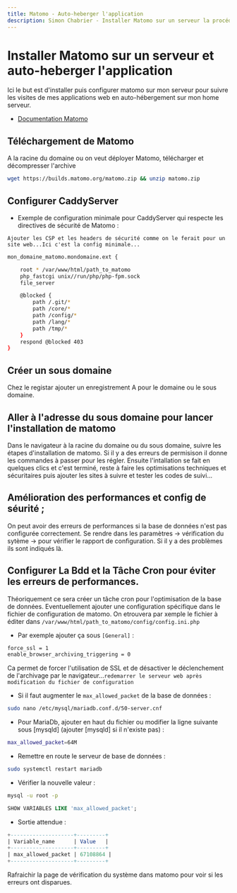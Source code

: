 ```yaml
---
title: Matomo - Auto-heberger l'application
description: Simon Chabrier - Installer Matomo sur un serveur la procédure pour auto-heberger l'application.
---
```


# Installer Matomo sur un serveur et auto-heberger l'application

Ici le but est d'installer puis configurer matomo sur mon serveur pour suivre les visites de mes applications web en auto-hébergement sur mon home serveur.

- [Documentation Matomo](https://matomo.org/faq/on-premise/installing-matomo/)

## Téléchargement de Matomo

A la racine du domaine ou on veut déployer Matomo, télécharger et décompresser l'archive

```bash
wget https://builds.matomo.org/matomo.zip && unzip matomo.zip
```

## Configurer CaddyServer

- Exemple de configuration minimale pour CaddyServer qui respecte les directives de sécurité de Matomo :

`Ajouter les CSP et les headers de sécurité comme on le ferait pour un site web...Ici c'est la config minimale...`

```bash
mon_domaine_matomo.mondomaine.ext {

    root * /var/www/html/path_to_matomo
    php_fastcgi unix//run/php/php-fpm.sock
    file_server

	@blocked {
		path /.git/*
		path /core/*
		path /config/*
		path /lang/*
		path /tmp/*
	}
	respond @blocked 403
}
```

## Créer un sous domaine

Chez le registar ajouter un enregistrement A pour le domaine ou le sous domaine.

## Aller à l'adresse du sous domaine pour lancer l'installation de matomo

Dans le navigateur à la racine du domaine ou du sous domaine, suivre les étapes d'installation de matomo. Si il y a des erreurs de permisison il donne les commandes à passer pour les régler. Ensuite l'intallation se fait en quelques clics et c'est terminé, reste à faire les optimisations techniques et sécuritaires puis ajouter les sites à suivre et tester les codes de suivi...

## Amélioration des performances et config de séurité ;

On peut avoir des erreurs de performances si la base de données n'est pas configurée correctement. Se rendre dans les paramètres -> vérification du sytème -> pour vérifier le rapport de configuration. Si il y a des problèmes ils sont indiqués là.

## Configurer La Bdd et la Tâche Cron pour éviter les erreurs de performances.

Théoriquement ce sera créer un tâche cron pour l'optimisation de la base de données.
Eventuellement ajouter une configuration spécifique dans le fichier de configuration de matomo.
On etrouvera par xemple le fichier à éditer dans `/var/www/html/path_to_matomo/config/config.ini.php`

- Par exemple ajouter ça sous `[General]` :

```bash
force_ssl = 1
enable_browser_archiving_triggering = 0
```
Ca permet de forcer l'utilisation de SSL et de désactiver le déclenchement de l'archivage par le navigateur...`redemarrer le serveur web après modification du fichier de configuration`

- Si il faut augmenter le `max_allowed_packet` de la base de données :

```bash
sudo nano /etc/mysql/mariadb.conf.d/50-server.cnf
```

- Pour MariaDb, ajouter en haut du fichier ou modifier la ligne suivante sous [mysqld] (ajouter [mysqld] si il n'existe pas) :

```bash
max_allowed_packet=64M
```

- Remettre en route le serveur de base de données :

```bash
sudo systemctl restart mariadb
```

- Vérifier la nouvelle valeur :

```bash
mysql -u root -p
```

```sql
SHOW VARIABLES LIKE 'max_allowed_packet';
```

- Sortie attendue :

```sql
+--------------------+---------+
| Variable_name      | Value   |
+--------------------+---------+
| max_allowed_packet | 67108864 |
+--------------------+---------+
````

Rafraichir la page de vérification du système dans matomo pour voir si les erreurs ont disparues.


